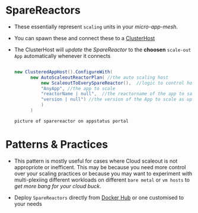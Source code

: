 # SpareReactors

* These essentially represent `scaling` units in your *micro-app-mesh*. 
* You can spawn these and connect these to a [ClusterHost](clusterhost.md) 
* The ClusterHost will *update* the *SpareReactor* to the **choosen** `scale-out App` automatically whenever it connects

  ```c#

  new ClusteredAppHost().ConfigureWith(
        new AutoScaleoutReactorPlan( //the auto scaling host
            new ScaleoutToEverySpareReactor(),  //logic to control how the scale-out will occour
            "AnyApp", //the app to scale
            "reactorName | null",  //the reactorname of the app to sale, or null, to scale the whole app
            "version | null") //the version of the App to scale as uploaded to the AppUpdateManager
            )
        )
  ```

  `picture of sparereactor on appstatus portal`

# Patterns & Practices

* This pattern is mostly useful for cases where Cloud scaleout is not appropriote or inefficent. This may be because you need more control over your scaling practices or because you may want to experiment with multi-plexiing different workloads on different `bare metal` or `vm hosts` to *get more bang for your cloud buck*.

* Deploy `SpareReactors` directly from [Docker Hub](https://hub.docker.com) or one customised to your needs